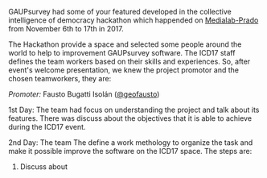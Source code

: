 GAUPsurvey had some of your featured developed in the collective intelligence of democracy hackathon which happended on [Medialab-Prado](http://medialab-prado.es) from November 6th to 17th in 2017.

The Hackathon provide a space and selected some people around the world to help to improvement GAUPsurvey software. The ICD17 staff defines the team workers based on their skills and experiences. So, after event's welcome presentation, we knew the project promotor and the chosen teamworkers, they are:

_Promoter:_ Fausto Bugatti Isolán ([@geofausto](https://github.com/geofausto))

1st Day:
The team had focus on understanding the project and talk about its features. There was discuss about the objectives that it is able to achieve during the ICD17 event.

2nd Day:
The team 
The define a work methology to organize the task and make it possible improve the software on the ICD17 space. The steps are:
1. Discuss about

